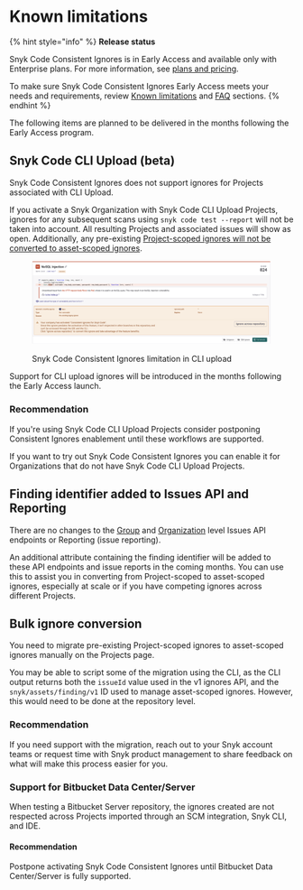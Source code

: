 # Known limitations

{% hint style="info" %}
**Release status**

Snyk Code Consistent Ignores is in Early Access and available only with Enterprise plans. For more information, see [plans and pricing](https://snyk.io/plans/).

To make sure Snyk Code Consistent Ignores Early Access meets your needs and requirements, review [Known limitations](known-limitations.md) and [FAQ](consistent-ignores-for-snyk-code-faqs.md) sections.
{% endhint %}

The following items are planned to be delivered in the months following the Early Access program.

## Snyk Code CLI Upload (beta)

Snyk Code Consistent Ignores does not support ignores for Projects associated with CLI Upload.&#x20;

If you activate a Snyk Organization with Snyk Code CLI Upload Projects, ignores for any subsequent scans using `snyk code test --report` will not be taken into account. All resulting Projects and associated issues will show as open. Additionally, any pre-existing [Project-scoped ignores will not be converted to asset-scoped ignores](./#convert-project-scoped-ignores-to-asset-scoped-ignores).&#x20;

<figure><img src="../../../../.gitbook/assets/Ignored-issue-using-legacy-system.png" alt=""><figcaption><p>Snyk Code Consistent Ignores limitation in CLI upload</p></figcaption></figure>

Support for CLI upload ignores will be introduced in the months following the Early Access launch.&#x20;

### Recommendation

If you're using Snyk Code CLI Upload Projects consider postponing Consistent Ignores enablement until these workflows are supported.

If you want to try out Snyk Code Consistent Ignores you can enable it for Organizations that do not have Snyk Code CLI Upload Projects.

## Finding identifier added to Issues API and Reporting&#x20;

There are no changes to the [Group](https://apidocs.snyk.io/?version=2024-10-15#get-/orgs/-org_id-/issues) and [Organization](https://apidocs.snyk.io/?version=2024-10-15#get-/orgs/-org_id-/issues) level Issues API endpoints or Reporting (issue reporting).

An additional attribute containing the finding identifier will be added to these API endpoints and issue reports in the coming months. You can use this to assist you in converting from Project-scoped to asset-scoped ignores, especially at scale or if you have competing ignores across different Projects.

## Bulk ignore conversion

You need to migrate pre-existing Project-scoped ignores to asset-scoped ignores manually on the Projects page.

You may be able to script some of the migration using the CLI, as the CLI output returns both the `issueId` value used in the v1 ignores API, and the `snyk/assets/finding/v1` ID used to manage asset-scoped ignores. However, this would need to be done at the repository level.&#x20;

### Recommendation

If you need support with the migration, reach out to your Snyk account teams or request time with Snyk product management to share feedback on what will make this process easier for you.

### Support for Bitbucket Data Center/Server <a href="#support-for-bitbucket-data-center-server" id="support-for-bitbucket-data-center-server"></a>

When testing a Bitbucket Server repository, the ignores created are not respected across Projects imported through an SCM integration, Snyk CLI, and IDE.

#### Recommendation <a href="#recommendation-2" id="recommendation-2"></a>

Postpone activating Snyk Code Consistent Ignores until Bitbucket Data Center/Server is fully supported.
